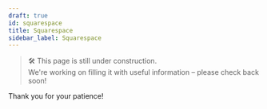```yaml
---
draft: true
id: squarespace
title: Squarespace
sidebar_label: Squarespace
---
```

> 🛠️ This page is still under construction.  
> We're working on filling it with useful information – please check back soon!

Thank you for your patience!
